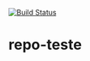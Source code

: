 [![Build Status](https://app.travis-ci.com/marcelosenadev/repo-teste.svg?branch=main)](https://app.travis-ci.com/marcelosenadev/repo-teste)
# repo-teste